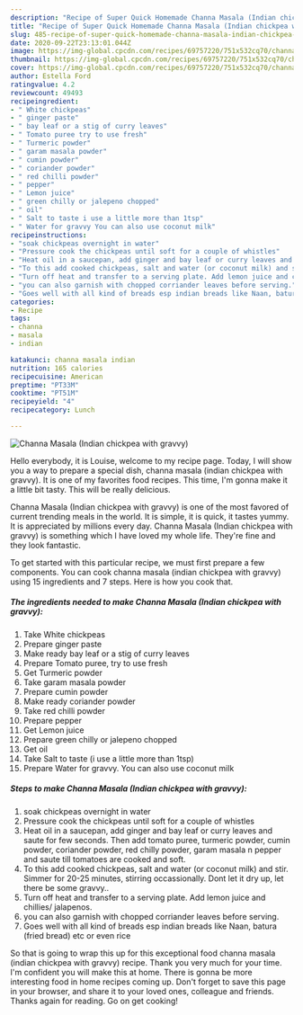 ```yaml
---
description: "Recipe of Super Quick Homemade Channa Masala (Indian chickpea with gravvy)"
title: "Recipe of Super Quick Homemade Channa Masala (Indian chickpea with gravvy)"
slug: 485-recipe-of-super-quick-homemade-channa-masala-indian-chickpea-with-gravvy
date: 2020-09-22T23:13:01.044Z
image: https://img-global.cpcdn.com/recipes/69757220/751x532cq70/channa-masala-indian-chickpea-with-gravvy-recipe-main-photo.jpg
thumbnail: https://img-global.cpcdn.com/recipes/69757220/751x532cq70/channa-masala-indian-chickpea-with-gravvy-recipe-main-photo.jpg
cover: https://img-global.cpcdn.com/recipes/69757220/751x532cq70/channa-masala-indian-chickpea-with-gravvy-recipe-main-photo.jpg
author: Estella Ford
ratingvalue: 4.2
reviewcount: 49493
recipeingredient:
- " White chickpeas"
- " ginger paste"
- " bay leaf or a stig of curry leaves"
- " Tomato puree try to use fresh"
- " Turmeric powder"
- " garam masala powder"
- " cumin powder"
- " coriander powder"
- " red chilli powder"
- " pepper"
- " Lemon juice"
- " green chilly or jalepeno chopped"
- " oil"
- " Salt to taste i use a little more than 1tsp"
- " Water for gravvy You can also use coconut milk"
recipeinstructions:
- "soak chickpeas overnight in water"
- "Pressure cook the chickpeas until soft for a couple of whistles"
- "Heat oil in a saucepan, add ginger and bay leaf or curry leaves and saute for few seconds. Then add tomato puree, turmeric powder, cumin powder, coriander powder, red chilly powder, garam masala n pepper and saute till tomatoes are cooked and soft."
- "To this add cooked chickpeas, salt and water (or coconut milk) and stir. Simmer for 20-25 minutes, stirring occassionally. Dont let it dry up, let there be some gravvy.."
- "Turn off heat and transfer to a serving plate. Add lemon juice and chillies/ jalapenos."
- "you can also garnish with chopped corriander leaves before serving."
- "Goes well with all kind of breads esp indian breads like Naan, batura (fried bread) etc or even rice"
categories:
- Recipe
tags:
- channa
- masala
- indian

katakunci: channa masala indian 
nutrition: 165 calories
recipecuisine: American
preptime: "PT33M"
cooktime: "PT51M"
recipeyield: "4"
recipecategory: Lunch

---
```



![Channa Masala (Indian chickpea with gravvy)](https://img-global.cpcdn.com/recipes/69757220/751x532cq70/channa-masala-indian-chickpea-with-gravvy-recipe-main-photo.jpg)

Hello everybody, it is Louise, welcome to my recipe page. Today, I will show you a way to prepare a special dish, channa masala (indian chickpea with gravvy). It is one of my favorites food recipes. This time, I'm gonna make it a little bit tasty. This will be really delicious.



Channa Masala (Indian chickpea with gravvy) is one of the most favored of current trending meals in the world. It is simple, it is quick, it tastes yummy. It is appreciated by millions every day. Channa Masala (Indian chickpea with gravvy) is something which I have loved my whole life. They're fine and they look fantastic.


To get started with this particular recipe, we must first prepare a few components. You can cook channa masala (indian chickpea with gravvy) using 15 ingredients and 7 steps. Here is how you cook that.

<!--inarticleads1-->

##### The ingredients needed to make Channa Masala (Indian chickpea with gravvy):

1. Take  White chickpeas
1. Prepare  ginger paste
1. Make ready  bay leaf or a stig of curry leaves
1. Prepare  Tomato puree, try to use fresh
1. Get  Turmeric powder
1. Take  garam masala powder
1. Prepare  cumin powder
1. Make ready  coriander powder
1. Take  red chilli powder
1. Prepare  pepper
1. Get  Lemon juice
1. Prepare  green chilly or jalepeno chopped
1. Get  oil
1. Take  Salt to taste (i use a little more than 1tsp)
1. Prepare  Water for gravvy. You can also use coconut milk




<!--inarticleads2-->

##### Steps to make Channa Masala (Indian chickpea with gravvy):

1. soak chickpeas overnight in water
1. Pressure cook the chickpeas until soft for a couple of whistles
1. Heat oil in a saucepan, add ginger and bay leaf or curry leaves and saute for few seconds. Then add tomato puree, turmeric powder, cumin powder, coriander powder, red chilly powder, garam masala n pepper and saute till tomatoes are cooked and soft.
1. To this add cooked chickpeas, salt and water (or coconut milk) and stir. Simmer for 20-25 minutes, stirring occassionally. Dont let it dry up, let there be some gravvy..
1. Turn off heat and transfer to a serving plate. Add lemon juice and chillies/ jalapenos.
1. you can also garnish with chopped corriander leaves before serving.
1. Goes well with all kind of breads esp indian breads like Naan, batura (fried bread) etc or even rice




So that is going to wrap this up for this exceptional food channa masala (indian chickpea with gravvy) recipe. Thank you very much for your time. I'm confident you will make this at home. There is gonna be more interesting food in home recipes coming up. Don't forget to save this page in your browser, and share it to your loved ones, colleague and friends. Thanks again for reading. Go on get cooking!
